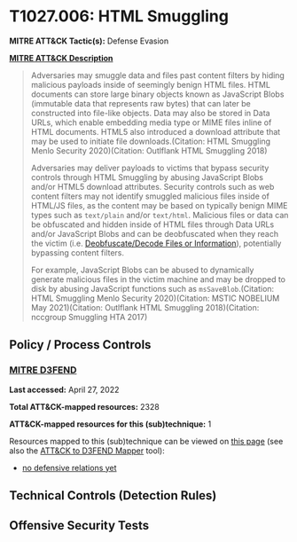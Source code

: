 # T1027.006: HTML Smuggling
**MITRE ATT&CK Tactic(s):** Defense Evasion

**[MITRE ATT&CK Description](https://attack.mitre.org/techniques/T1027/006)**
<blockquote>Adversaries may smuggle data and files past content filters by hiding malicious payloads inside of seemingly benign HTML files. HTML documents can store large binary objects known as JavaScript Blobs (immutable data that represents raw bytes) that can later be constructed into file-like objects. Data may also be stored in Data URLs, which enable embedding media type or MIME files inline of HTML documents. HTML5 also introduced a download attribute that may be used to initiate file downloads.(Citation: HTML Smuggling Menlo Security 2020)(Citation: Outlflank HTML Smuggling 2018)

Adversaries may deliver payloads to victims that bypass security controls through HTML Smuggling by abusing JavaScript Blobs and/or HTML5 download attributes. Security controls such as web content filters may not identify smuggled malicious files inside of HTML/JS files, as the content may be based on typically benign MIME types such as <code>text/plain</code> and/or <code>text/html</code>. Malicious files or data can be obfuscated and hidden inside of HTML files through Data URLs and/or JavaScript Blobs and can be deobfuscated when they reach the victim (i.e. [Deobfuscate/Decode Files or Information](https://attack.mitre.org/techniques/T1140)), potentially bypassing content filters.

For example, JavaScript Blobs can be abused to dynamically generate malicious files in the victim machine and may be dropped to disk by abusing JavaScript functions such as <code>msSaveBlob</code>.(Citation: HTML Smuggling Menlo Security 2020)(Citation: MSTIC NOBELIUM May 2021)(Citation: Outlflank HTML Smuggling 2018)(Citation: nccgroup Smuggling HTA 2017)</blockquote>

## Policy / Process Controls
### [MITRE D3FEND](https://d3fend.mitre.org/)
**Last accessed:** April 27, 2022

**Total ATT&CK-mapped resources:** 2328

**ATT&CK-mapped resources for this (sub)technique:** 1

Resources mapped to this (sub)technique can be viewed on [this page](https://d3fend.mitre.org/) (see also the [ATT&CK to D3FEND Mapper](https://d3fend.mitre.org/tools/attack-mapper) tool):

* [no defensive relations yet](https://d3fend.mitre.org/techniques/d3f:nodefensiverelationsyet)

## Technical Controls (Detection Rules)

## Offensive Security Tests
